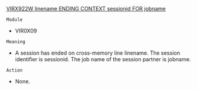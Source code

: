 [VIRX922W linename ENDING CONTEXT sessionid FOR jobname](https://virtel.readthedocs.io/en/latest/manuals/virtel/Virtel459MG/messages.html?highlight=VIRX922W#VIRX922W)

`Module`
- VIR0X09

`Meaning`
- A session has ended on cross-memory line linename. The session identifier is sessionid. The job name of the session partner is jobname.

`Action`
- None.
